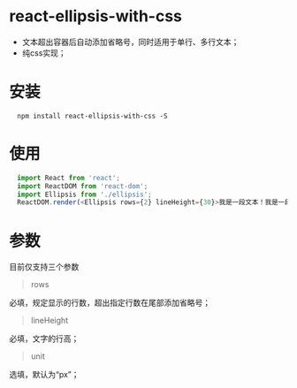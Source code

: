 # react-ellipsis-with-css
- 文本超出容器后自动添加省略号，同时适用于单行、多行文本；
- 纯css实现；

# 安装
```shell
  npm install react-ellipsis-with-css -S
```

# 使用
```javascript
  import React from 'react';
  import ReactDOM from 'react-dom';
  import Ellipsis from './ellipsis';
  ReactDOM.render(<Ellipsis rows={2} lineHeight={30}>我是一段文本！我是一段文本！我是一段文本！我是一段文本！我是一段文本！我是一段文本！我是一段文本！我是一段文本！我是一段文本！我是一段文本！我是一段文本！我是一段文本！我是一段文本！我是一段文本！我是一段文本！我是一段文本！我是一段文本！我是一段文本！我是一段文本！我是一段文本！我是一段文本！我是一段文本！我是一段文本！我是一段文本！我是一段文本！我是一段文本！我是一段文本！我是一段文本！我是一段文本！我是一段文本！我是一段文本！我是一段文本！我是一段文本！</Ellipsis>,document.getElementById('root'));
```

# 参数
目前仅支持三个参数

> rows 

必填，规定显示的行数，超出指定行数在尾部添加省略号；

> lineHeight 

必填，文字的行高；

> unit 

选填，默认为“px”；
